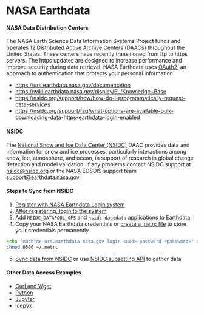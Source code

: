 NASA Earthdata
==============

#### NASA Data Distribution Centers  
The NASA Earth Science Data Information Systems Project funds and operates [12 Distributed Active Archive Centers (DAACs)](https://earthdata.nasa.gov/about/daacs) throughout the United States.  These centers have recently transitioned from ftp to https servers.
The https updates are designed to increase performance and improve security during data retrieval. NASA Earthdata uses [OAuth2](https://wiki.earthdata.nasa.gov/pages/viewpage.action?pageId=71700485), an approach to authentication that protects your personal information.  
- https://urs.earthdata.nasa.gov/documentation  
- https://wiki.earthdata.nasa.gov/display/EL/Knowledge+Base  
- https://nsidc.org/support/how/how-do-i-programmatically-request-data-services  
- https://nsidc.org/support/faq/what-options-are-available-bulk-downloading-data-https-earthdata-login-enabled  

#### NSIDC
The [National Snow and Ice Data Center (NSIDC)](https://nsidc.org/daac/) DAAC provides data and information for snow and ice processes, particularly interactions among snow, ice, atmosphere, and ocean, in support of research in global change detection and model validation. If any problems contact NSIDC support at [nsidc@nsidc.org](mailto:nsidc@nsidc.org) or the NASA EOSDIS support team [support@earthdata.nasa.gov](mailto:support@earthdata.nasa.gov).  

#### Steps to Sync from NSIDC
1. [Register with NASA Earthdata Login system](https://urs.earthdata.nasa.gov/users/new)  
2. [After registering, login to the system](https://urs.earthdata.nasa.gov/home)
3. Add `NSIDC_DATAPOOL_OPS` and `nsidc-daacdata` [applications to Earthdata](https://wiki.earthdata.nasa.gov/display/EL/How+To+Pre-authorize+an+application)  
4. Copy your NASA Earthdata credentials or [create a .netrc file](https://nsidc.org/support/how/v0-programmatic-data-access-guide) to store your credentials permanently  
```bash
echo "machine urs.earthdata.nasa.gov login <uid> password <password>" >> ~/.netrc
chmod 0600 ~/.netrc
```
5. [Sync data from NSIDC](https://github.com/tsutterley/read-ICESat-2/blob/master/nsidc_icesat2_sync.py) or use [NSIDC subsetting API](https://github.com/tsutterley/nsidc-subsetter) to gather data  

#### Other Data Access Examples   
- [Curl and Wget](https://wiki.earthdata.nasa.gov/display/EL/How+To+Access+Data+With+cURL+And+Wget)   
- [Python](https://wiki.earthdata.nasa.gov/display/EL/How+To+Access+Data+With+Python)    
- [Jupyter](https://github.com/nsidc/NSIDC-Data-Access-Notebook)  
- [icepyx](https://github.com/icesat2py/icepyx)  
